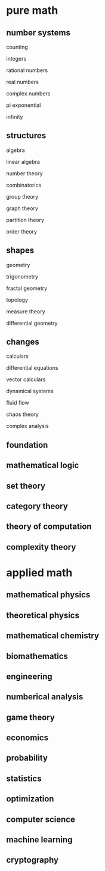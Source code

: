# pure math

## number systems

counting

integers

rational numbers

real numbers

complex numbers

pi exponential

infinity

## structures

algebra

linear algebra

number theory

combinatorics

group theory

graph theory

partition theory

order theory

## shapes

geometry

trigonometry

fractal geometry

topology

measure theory

differential geometry

## changes

calculars

differential equations

vector calculars

dynamical systems

fluid flow

chaos theory

complex analysis

## foundation

## mathematical logic

## set theory

## category theory

## theory of computation

## complexity theory





# applied math

## mathematical physics

## theoretical physics

## mathematical chemistry

## biomathematics

## engineering

## numberical analysis

## game theory

## economics

## probability

## statistics

## optimization

## computer science

## machine learning

## cryptography
